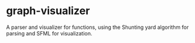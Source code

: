 # graph-visualizer

A parser and visualizer for functions, using the Shunting yard algorithm for parsing and SFML for visualization.
